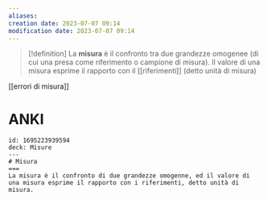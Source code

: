 ```yaml
---
aliases: 
creation date: 2023-07-07 09:14
modification date: 2023-07-07 09:14
---
```

>[!definition]
>La **misura** è il confronto tra due grandezze omogenee (di cui una presa come riferimento o campione di misura).
>Il valore di una misura esprime il rapporto con il [[riferimenti]] (detto unità di misura)

[[errori di misura]]

# ANKI

```anki
id: 1695223939594
deck: Misure
---
# Misura
===
La misura è il confronto di due grandezze omogenne, ed il valore di una misura esprime il rapporto con i riferimenti, detto unità di misura.
```
